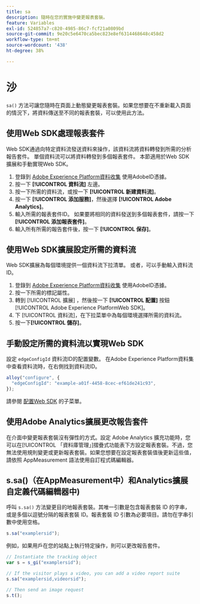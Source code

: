 ```yaml
---
title: sa
description: 隨時在您的實施中變更報表套裝。
feature: Variables
exl-id: 524857a7-c820-4985-86c7-fcf21a0809bd
source-git-commit: 9e20c5e6470ca5bec823e8ef6314468648c458d2
workflow-type: tm+mt
source-wordcount: '438'
ht-degree: 38%

---
```


# 沙

`sa()` 方法可讓您隨時在頁面上動態變更報表套裝。如果您想要在不重新載入頁面的情況下，將資料傳送至不同的報表套裝，可以使用此方法。

## 使用Web SDK處理報表套件

Web SDK通過向特定資料流發送資料來操作，該資料流將資料轉發到所需的分析報告套件。 單個資料流可以將資料轉發到多個報表套件。 本節適用於Web SDK擴展和手動實現Web SDK。

1. 登錄到 [Adobe Experience Platform資料收集](https://experience.adobe.com/data-collection) 使用AdobeID憑據。
1. 按一下 **[!UICONTROL 資料流]** 左邊。
1. 按一下所需的資料流，或按一下 **[!UICONTROL 新建資料流]**。
1. 按一下 **[!UICONTROL 添加服務]**，然後選擇 **[!UICONTROL Adobe Analytics]**。
1. 輸入所需的報表套件ID。 如果要將相同的資料發送到多個報表套件，請按一下 **[!UICONTROL 添加報表套件]**。
1. 輸入所有所需的報告套件後，按一下 **[!UICONTROL 保存]**。

## 使用Web SDK擴展設定所需的資料流

Web SDK擴展為每個環境提供一個資料流下拉清單。 或者，可以手動輸入資料流ID。

1. 登錄到 [Adobe Experience Platform資料收集](https://experience.adobe.com/data-collection) 使用AdobeID憑據。
1. 按一下所需的標記屬性。
1. 轉到 [!UICONTROL 擴展] ，然後按一下 **[!UICONTROL 配置]** 按鈕 [!UICONTROL Adobe Experience PlatformWeb SDK]。
1. 下 [!UICONTROL 資料流]，在下拉菜單中為每個環境選擇所需的資料流。
1. 按一下&#x200B;**[!UICONTROL 儲存]**。

## 手動設定所需的資料流以實現Web SDK

設定 `edgeConfigId` 資料流ID的配置變數。 在Adobe Experience Platform資料集中查看資料流時，在右側找到資料流ID。

```js
alloy("configure", {
  "edgeConfigId": "example-a01f-4458-8cec-ef61de241c93",
});
```

請參閱 [配置Web SDK](https://experienceleague.adobe.com/docs/experience-platform/edge/fundamentals/configuring-the-sdk.html?lang=zh-Hant) 的子菜單。

## 使用Adobe Analytics擴展更改報告套件

在介面中變更報表套裝沒有彈性的方式。設定 Adobe Analytics 擴充功能時，您可以在[!UICONTROL 「資料庫管理」]摺疊式功能表下方設定報表套裝。不過，您無法使用規則變更或更新報表套裝。如果您想要在設定報表套裝值後更新這些值，請依照 AppMeasurement 語法使用自訂程式碼編輯器。

## s.sa()（在AppMeasurement中）和Analytics擴展自定義代碼編輯器中)

呼叫 `s.sa()` 方法變更目的地報表套裝。其唯一引數是包含報表套裝 ID 的字串，或是多個以逗號分隔的報表套裝 ID。報表套裝 ID 引數為必要項目。請勿在字串引數中使用空格。

```js
s.sa("examplersid");
```

例如，如果用戶在您的站點上執行特定操作，則可以更改報告套件。

```js
// Instantiate the tracking object
var s = s_gi("examplersid");

// If the visitor plays a video, you can add a video report suite
s.sa("examplersid,videorsid");

// Then send an image request
s.t();
```
